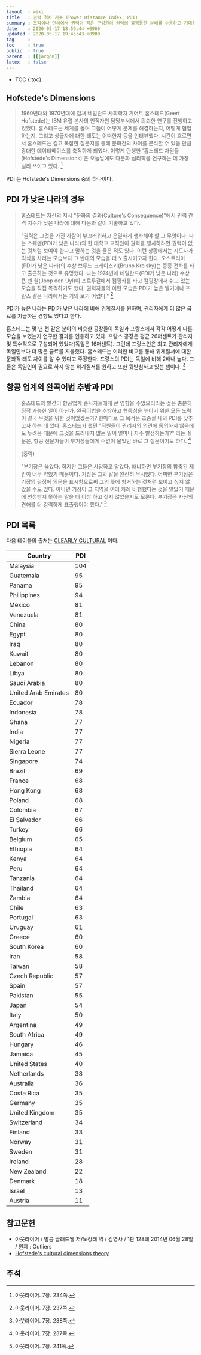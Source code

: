 ```yaml
---
layout  : wiki
title   : 권력 격차 지수 (Power Distance Index, PDI)
summary : 조직이나 단체에서 권력이 작은 구성원이 권력의 불평등한 분배를 수용하고 기대하는 정도
date    : 2020-05-17 18:59:44 +0900
updated : 2020-05-17 19:45:43 +0900
tag     : 
toc     : true
public  : true
parent  : [[jargon]]
latex   : false
---
```

* TOC
{:toc}

## Hofstede's Dimensions

> 1960년대와 1970년대에 걸쳐 네덜란드 사회학자 기어트 홉스테드(Geert Hofstede)는 IBM 유럽 본사의 인적자원 담당부서에서 의뢰한 연구를 진행하고 있었다.
홉스테드는 세계를 돌며 그들이 어떻게 문제를 해결하는지, 어떻게 협업하는지, 그리고 상급자에 대한 태도는 어떠한지 등을 인터뷰했다.
시간이 흐르면서 홉스테드는 길고 복잡한 질문지를 통해 문화간의 차이를 분석할 수 있을 만큼 광대한 데이터베이스를 축적하게 되었다.
이렇게 탄생한 '홉스테드 차원들(Hofstede's Dimensions)'은 오늘날에도 다문화 심리학을 연구하는 데 가장 널리 쓰이고 있다.
[^malcolm-234]

PDI 는 Hofstede's Dimensions 중의 하나이다.

## PDI 가 낮은 나라의 경우

> 홉스테드는 자신의 저서 "문화의 결과(Culture's Consequence)"에서 권력 간격 지수가 낮은 나라에 대해 다음과 같이 기술하고 있다.
>
> "권력은 그것을 가진 사람이 부끄러워하고 은밀하게 행사해야 할 그 무엇이다.
나는 스웨덴(PDI가 낮은 나라)의 한 대학교 교직원이 권력을 행사하려면 권력이 없는 것처럼 보여야 한다고 말하는 것을 들은 적도 있다.
이런 상황에서는 지도자가 격식을 차리는 모습보다 그 반대의 모습을 더 노출시키고자 한다.
오스트리아(PDI가 낮은 나라)의 수상 브루노 크레이스키(Bruno Kreisky)는 종종 전차를 타고 출근하는 것으로 유명했다.
나는 1974년에 네덜란드(PDI가 낮은 나라) 수상 욥 덴 윌(Joop den Uyl)이 포르투갈에서 캠핑카를 타고 캠핑장에서 쉬고 있는 모습을 직접 목격하기도 했다.
권력자들의 이런 모습은 PDI가 높은 벨기에나 프랑스 같은 나라에서는 거의 보기 어렵다."
[^malcolm-237]

PDI가 높은 나라는 PDI가 낮은 나라에 비해 위계질서를 원하며, 관리자에게 더 많은 급료를 지급하는 경향도 있다고 한다.

>
홉스테드는 몇 년 전 같은 분야의 비슷한 공장들이 독일과 프랑스에서 각각 어떻게 다른 모습을 보였는지 연구한 결과를 인용하고 있다.
프랑스 공장은 평균 26퍼센트가 관리자 및 특수직으로 구성되어 있었다(독일은 16퍼센트). 그런데 프랑스인은 최고 관리자에게 독일인보다 더 많은 급료를 지불했다.
홉스테드는 이러한 비교를 통해 위계질서에 대한 문화적 태도 차이를 알 수 있다고 주장한다.
프랑스의 PDI는 독일에 비해 2배나 높다. 그들은 독일인이 필요로 하지 않는 위계질서를 원하고 또한 뒷받침하고 있는 셈이다.
[^malcolm-238]

## 항공 업계의 완곡어법 추방과 PDI

> 홉스테드의 발견이 항공업계 종사자들에게 큰 영향을 주었으리라는 것은 충분히 짐작 가능한 일이 아닌가.
완곡어법을 추방하고 협동심을 높이기 위한 모든 노력이 결국 무엇을 위한 것이었겠는가?
한마디로 그 목적은 조종실 내의 PDI를 낮추고자 하는 데 있다.
홉스테드가 했던 "직원들이 관리자의 의견에 동의하지 않음에도 두려움 때문에 그것을 드러내지 않는 일이 얼마나 자주 발생하는가?"
라는 질문은, 항공 전문가들이 부기장들에게 수없이 물었던 바로 그 질문이기도 하다.
[^malcolm-237]
>
> (중략)
>
> "부기장은 옳았다. 하지만 그들은 사망하고 말았다.
왜냐하면 부기장의 함축된 제안이 너무 약했기 때문이다.
기장은 그의 말을 완전히 무시했다.
어쩌면 부기장은 기장의 결정에 의문을 표시함으로써 그의 뜻에 항거하는 것처럼 보이고 싶지 않았을 수도 있다.
아니면 기장이 그 지역을 여러 차례 비행했다는 것을 알았기 때문에 인정받지 못하는 말을 더 이상 하고 싶지 않았을지도 모른다.
부기장은 자신의 견해를 더 강력하게 표출했어야 했다."
[^malcolm-241]

## PDI 목록

다음 테이블의 출처는 [CLEARLY CULTURAL]( https://clearlycultural.com/geert-hofstede-cultural-dimensions/power-distance-index/ ) 이다.

| Country              | PDI |
| -----------------    | --- |
| Malaysia             | 104 |
| Guatemala            | 95  |
| Panama               | 95  |
| Philippines          | 94  |
| Mexico               | 81  |
| Venezuela            | 81  |
| China                | 80  |
| Egypt                | 80  |
| Iraq                 | 80  |
| Kuwait               | 80  |
| Lebanon              | 80  |
| Libya                | 80  |
| Saudi Arabia         | 80  |
| United Arab Emirates | 80  |
| Ecuador              | 78  |
| Indonesia            | 78  |
| Ghana                | 77  |
| India                | 77  |
| Nigeria              | 77  |
| Sierra Leone         | 77  |
| Singapore            | 74  |
| Brazil               | 69  |
| France               | 68  |
| Hong Kong            | 68  |
| Poland               | 68  |
| Colombia             | 67  |
| El Salvador          | 66  |
| Turkey               | 66  |
| Belgium              | 65  |
| Ethiopia             | 64  |
| Kenya                | 64  |
| Peru                 | 64  |
| Tanzania             | 64  |
| Thailand             | 64  |
| Zambia               | 64  |
| Chile                | 63  |
| Portugal             | 63  |
| Uruguay              | 61  |
| Greece               | 60  |
| South Korea          | 60  |
| Iran                 | 58  |
| Taiwan               | 58  |
| Czech Republic       | 57  |
| Spain                | 57  |
| Pakistan             | 55  |
| Japan                | 54  |
| Italy                | 50  |
| Argentina            | 49  |
| South Africa         | 49  |
| Hungary              | 46  |
| Jamaica              | 45  |
| United States        | 40  |
| Netherlands          | 38  |
| Australia            | 36  |
| Costa Rica           | 35  |
| Germany              | 35  |
| United Kingdom       | 35  |
| Switzerland          | 34  |
| Finland              | 33  |
| Norway               | 31  |
| Sweden               | 31  |
| Ireland              | 28  |
| New Zealand          | 22  |
| Denmark              | 18  |
| Israel               | 13  |
| Austria              | 11  |


## 참고문헌

- 아웃라이어 / 말콤 글래드웰 저/노정태 역 / 김영사 / 1판 128쇄 2014년 06월 28일 / 원제 : Outliers
- [Hofstede's cultural dimensions theory]( https://en.wikipedia.org/wiki/Hofstede%27s_cultural_dimensions_theory )

## 주석

[^malcolm-234]: 아웃라이어. 7장. 234쪽.
[^malcolm-237]: 아웃라이어. 7장. 237쪽.
[^malcolm-238]: 아웃라이어. 7장. 238쪽.
[^malcolm-241]: 아웃라이어. 7장. 241쪽.
